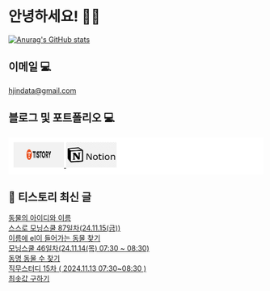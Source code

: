 # 안녕하세요! 🙋‍♂️

[![Anurag's GitHub stats](https://github-readme-stats.vercel.app/api?username=HGJin)](https://github.com/anuraghazra/github-readme-stats)
<!--
[![Top Langs](https://github-readme-stats.vercel.app/api/top-langs/?username=HGJin&layout=compact&hide=r,jupyter%20notebook,c%23&exclude_repo=roharui.github.io)](https://github.com/anuraghazra/github-readme-stats)
-->
<!--
## 이런 환경에 익숙해요✍🏼

## 언어

<p>
  <img alt="" src= "https://img.shields.io/badge/JavaScript-F7DF1E?style=flat-square&logo=JavaScript&logoColor=white"/> 
  <img alt="" src= "https://img.shields.io/badge/TypeScript-black?logo=typescript&logoColor=blue"/>
</p>
-->
## 이메일 💻

hjindata@gmail.com

## 블로그 및 포트폴리오 💻

<div style="display: flex; flex-direction: row;background-color: white;padding: 10px;">
    <div style="margin-right: 10px;">
        <a href="https://hjindata.tistory.com/">
            <img src="https://github.com/HGJin/tistory/blob/main/logo/tistory1.png?raw=true" width="100" height="50" />
        </a>
        <a href="https://adventurous-pamphlet-28c.notion.site/DA-Data-Analyst-d609592479e144c9ba8ea716122ef05c/">
            <img src="https://github.com/HGJin/tistory/blob/e35e6767cef7d139a31c75581ae47e5a76940263/logo/notion.png?raw=true" width="100" height="50" />
        </a>
    </div>
</div>

## 📝 티스토리 최신 글

<a href=https://hjindata.tistory.com/400>동물의 아이디와 이름</a></br><a href=https://hjindata.tistory.com/404>스스로 모닝스쿨 87일차(24.11.15(금))</a></br><a href=https://hjindata.tistory.com/399>이름에 el이 들어가는 동물 찾기</a></br><a href=https://hjindata.tistory.com/403>모닝스쿨 46일차(24.11.14(목) 07:30 ~ 08:30)</a></br><a href=https://hjindata.tistory.com/398>동명 동물 수 찾기</a></br><a href=https://hjindata.tistory.com/402>직무스터디 15차 ( 2024.11.13 07:30~08:30 )</a></br><a href=https://hjindata.tistory.com/397>최솟값 구하기</a></br>